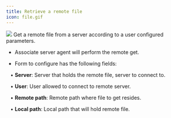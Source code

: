 ```yaml
---
title: Retrieve a remote file
icon: file.gif
---
```


<img src="/static/images/icons/file.gif" /> Get a remote file from a server according to a user configured parameters. 

* Associate server agent will perform the remote get. 

* Form to configure has the following fields: <br />

&nbsp; &nbsp;• **Server**: Server that holds the remote file, server to connect to. <br />

&nbsp; &nbsp;• **User**: User allowed to connect to remote server. <br />

&nbsp; &nbsp;• **Remote path**: Remote path where file to get resides. <br />

&nbsp; &nbsp;• **Local path**: Local path that will hold remote file.


